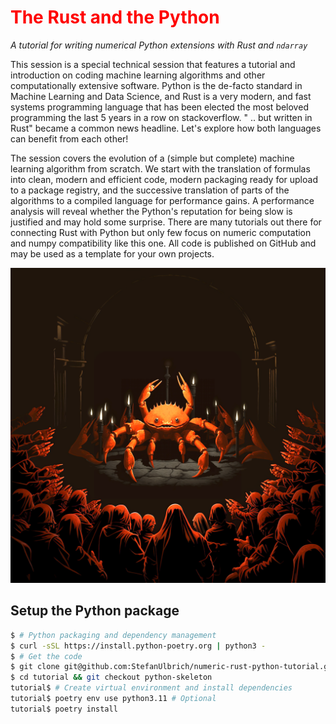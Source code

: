 # <span style="color:red;"> The Rust and the Python </span>

*A tutorial for writing numerical Python extensions with Rust and `ndarray`*


This session is a special technical session that features a tutorial and
introduction on coding machine learning algorithms and other computationally
extensive software. Python is the de-facto standard in Machine Learning and Data
Science, and Rust is a very modern, and fast systems programming language that
has been elected the most beloved programming the last 5 years in a row on
stackoverflow. " .. but written in Rust" became a common news headline. Let's
explore how both languages can benefit from each other!

The session covers the evolution of a (simple but complete) machine learning
algorithm from scratch. We start with the translation of formulas into clean,
modern and efficient code, modern packaging ready for upload to a package
registry, and the successive translation of parts of the algorithms to a
compiled language for performance gains. A performance analysis will reveal
whether the Python's reputation for being slow is justified and may hold some
surprise. There are many tutorials out there for connecting Rust with Python but
only few focus on numeric computation and numpy compatibility like this one. All
code is published on GitHub and may be used as a template for your own projects.

![AI-generated image about a dark cult of the crab](tutorial/cult_sm.png)

## Setup the Python package


```sh
$ # Python packaging and dependency management
$ curl -sSL https://install.python-poetry.org | python3 -
$ # Get the code
$ git clone git@github.com:StefanUlbrich/numeric-rust-python-tutorial.git tutorial
$ cd tutorial && git checkout python-skeleton
tutorial$ # Create virtual environment and install dependencies
tutorial$ poetry env use python3.11 # Optional
tutorial$ poetry install
```
